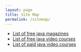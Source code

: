 ```yaml
---
layout: page
title: Site Map
permalink: /sitemap/
---
```



<ul>

<li><a href="/library/magazines/java_magazine/">List of free java magazines</a></li>

<li><a href="http://javadev.org/jekyll/update/2015/02/15/java-free-video-courses-collection.html">List of free java video courses</a></li>
<li><a href="http://javadev.org/jekyll/update/2015/02/15/java-paid-video-courses-collection.html">List of paid java video courses</a></li>

</ul>
